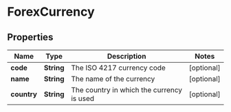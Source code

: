 
# ForexCurrency

## Properties
Name | Type | Description | Notes
------------ | ------------- | ------------- | -------------
**code** | **String** | The ISO 4217 currency code |  [optional]
**name** | **String** | The name of the currency |  [optional]
**country** | **String** | The country in which the currency is used |  [optional]



